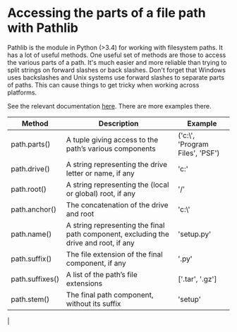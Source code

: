 # Accessing the parts of a file path with Pathlib

Pathlib is the module in Python (>3.4) for working with filesystem paths. It has a lot of useful methods. One useful set of methods are those to access the various parts of a path. It's much easier and more reliable than trying to split strings on forward slashes or back slashes. Don't forget that Windows uses backslashes and Unix systems use forward slashes to separate parts of paths. This can cause things to get tricky when working across platforms. 

See the relevant documentation [here](https://docs.python.org/3/library/pathlib.html#accessing-individual-parts). There are more examples there.

| Method        | Description                                                                           | Example
| ---           | ---                                                                                   | ---     |
|path.parts()   | A tuple giving access to the path’s various components                                | ('c:\\', 'Program Files', 'PSF')
|path.drive()   | A string representing the drive letter or name, if any                                | 'c:'
|path.root()    | A string representing the (local or global) root, if any                              | '/'
|path.anchor()  | The concatenation of the drive and root                                               | 'c:\\'
|path.name()    | A string representing the final path component, excluding the drive and root, if any  | 'setup.py'
|path.suffix()  | The file extension of the final component, if any                                     | '.py'
|path.suffixes()| A list of the path’s file extensions                                                  | ['.tar', '.gz']
|path.stem()    | The final path component, without its suffix                                          | 'setup'
|
